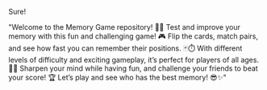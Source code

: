Sure! 

"Welcome to the Memory Game repository! 🧠💡 Test and improve your memory with this fun and challenging game! 🎮 Flip the cards, match pairs, and see how fast you can remember their positions.
🃏⏱️ With different levels of difficulty and exciting gameplay, it’s perfect for players of all ages.
🧩👾 Sharpen your mind while having fun, and challenge your friends to beat your score! 🏆 Let’s play and see who has the best memory! 😎✨"
